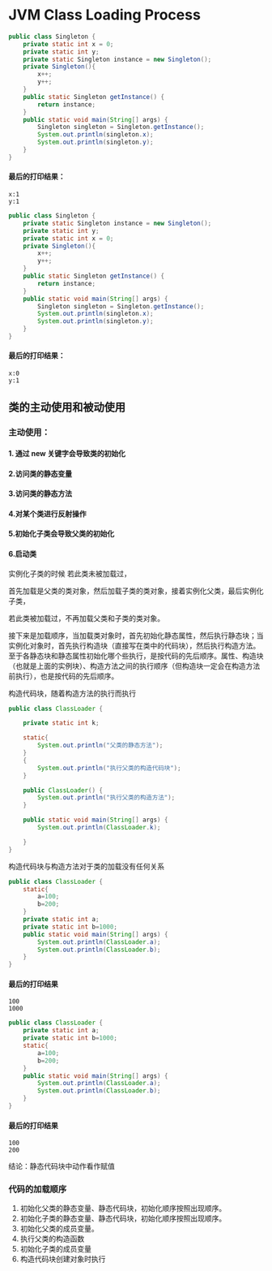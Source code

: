 # JVM Class Loading Process

```java
public class Singleton {
    private static int x = 0;
    private static int y;
    private static Singleton instance = new Singleton();
    private Singleton(){
        x++;
        y++;
    }
    public static Singleton getInstance() {
        return instance;
    }
    public static void main(String[] args) {
        Singleton singleton = Singleton.getInstance();
        System.out.println(singleton.x);
        System.out.println(singleton.y);
    }
}
```

#### 最后的打印结果：

``` text
x:1
y:1
```

```java
public class Singleton {
    private static Singleton instance = new Singleton();
    private static int y;
    private static int x = 0;
    private Singleton(){
        x++;
        y++;
    }
    public static Singleton getInstance() {
        return instance;
    }
    public static void main(String[] args) {
        Singleton singleton = Singleton.getInstance();
        System.out.println(singleton.x);
        System.out.println(singleton.y);
    }
}
```

#### 最后的打印结果：

```text
x:0
y:1
```

## 类的主动使用和被动使用

### 主动使用：

#### 1. 通过 new 关键字会导致类的初始化

#### 2.访问类的静态变量

#### 3.访问类的静态方法

#### 4.对某个类进行反射操作

#### 5.初始化子类会导致父类的初始化

#### 6.启动类

实例化子类的时候  若此类未被加载过，

首先加载是父类的类对象，然后加载子类的类对象，接着实例化父类，最后实例化子类，

若此类被加载过，不再加载父类和子类的类对象。

接下来是加载顺序，当加载类对象时，首先初始化静态属性，然后执行静态块；当实例化对象时，首先执行构造块（直接写在类中的代码块），然后执行构造方法。至于各静态块和静态属性初始化哪个些执行，是按代码的先后顺序。属性、构造块（也就是上面的实例块）、构造方法之间的执行顺序（但构造块一定会在构造方法前执行），也是按代码的先后顺序。

构造代码块，随着构造方法的执行而执行

```java
public class ClassLoader {

    private static int k;

    static{
        System.out.println("父类的静态方法");
    }
    {
        System.out.println("执行父类的构造代码块");
    }

    public ClassLoader() {
        System.out.println("执行父类的构造方法");
    }

    public static void main(String[] args) {
        System.out.println(ClassLoader.k);

    }
}
```

构造代码块与构造方法对于类的加载没有任何关系

```java
public class ClassLoader {
    static{
        a=100;
        b=200;
    }
    private static int a;
    private static int b=1000;
    public static void main(String[] args) {
        System.out.println(ClassLoader.a);
        System.out.println(ClassLoader.b);
    }
}
```

#### 最后的打印结果

```text
100
1000
```

```java
public class ClassLoader {
    private static int a;
    private static int b=1000;
    static{
        a=100;
        b=200;
    }
    public static void main(String[] args) {
        System.out.println(ClassLoader.a);
        System.out.println(ClassLoader.b);
    }
}

```

#### 最后的打印结果

```text
100
200
```

结论：静态代码块中动作看作赋值

### 代码的加载顺序

1. 初始化父类的静态变量、静态代码块，初始化顺序按照出现顺序。
2. 初始化子类的静态变量、静态代码块，初始化顺序按照出现顺序。
3. 初始化父类的成员变量。
4. 执行父类的构造函数
5. 初始化子类的成员变量
6. 构造代码块创建对象时执行